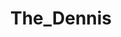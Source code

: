 ---
title: The_Dennis
crosslinks:
- livven
- youtubefactsbot
- anti_gif_bot
- u_imguralbumbot
- The_Donald
- engrish
- OutOfTheLoop
- MassdropBot
- iasip
- IASIP
- youtubot
- announcements
- hero0fwar
- HalfNakedWomen
- onetruegod
- SoPosts
- KarmaCourt
- AccidentalRenaissance
- DownvoteTrolling
- the_lobster
---